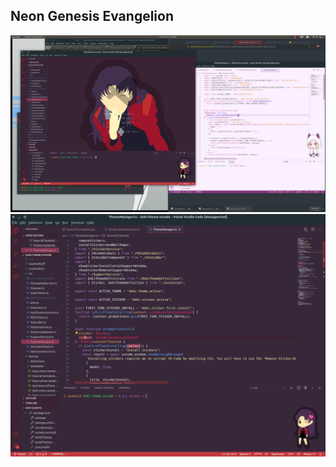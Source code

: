 Neon Genesis Evangelion
---

![misato_dark code](../screenshots/eva/misato_dark_code.png)
![misato_dark code](../screenshots/eva/misato_dark_wallpaper.png)


